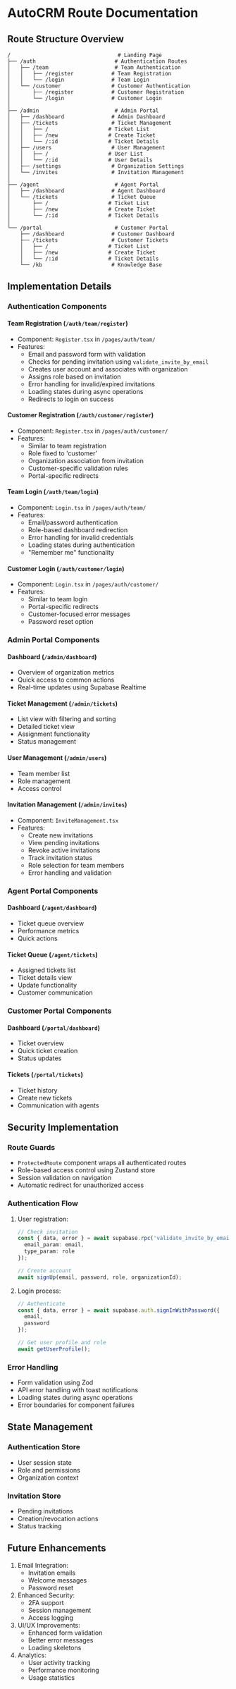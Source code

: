 # AutoCRM Route Documentation

## Route Structure Overview

```
/                                  # Landing Page
├── /auth                         # Authentication Routes
│   ├── /team                     # Team Authentication
│   │   ├── /register            # Team Registration
│   │   └── /login               # Team Login
│   └── /customer                # Customer Authentication
│       ├── /register            # Customer Registration
│       └── /login               # Customer Login
│
├── /admin                        # Admin Portal
│   ├── /dashboard               # Admin Dashboard
│   ├── /tickets                 # Ticket Management
│   │   ├── /                   # Ticket List
│   │   ├── /new                # Create Ticket
│   │   └── /:id                # Ticket Details
│   ├── /users                   # User Management
│   │   ├── /                   # User List
│   │   └── /:id                # User Details
│   ├── /settings                # Organization Settings
│   └── /invites                 # Invitation Management
│
├── /agent                        # Agent Portal
│   ├── /dashboard               # Agent Dashboard
│   └── /tickets                 # Ticket Queue
│       ├── /                   # Ticket List
│       ├── /new                # Create Ticket
│       └── /:id                # Ticket Details
│
└── /portal                       # Customer Portal
    ├── /dashboard               # Customer Dashboard
    ├── /tickets                 # Customer Tickets
    │   ├── /                   # Ticket List
    │   ├── /new                # Create Ticket
    │   └── /:id                # Ticket Details
    └── /kb                      # Knowledge Base
```

## Implementation Details

### Authentication Components

#### Team Registration (`/auth/team/register`)
- Component: `Register.tsx` in `/pages/auth/team/`
- Features:
  - Email and password form with validation
  - Checks for pending invitation using `validate_invite_by_email`
  - Creates user account and associates with organization
  - Assigns role based on invitation
  - Error handling for invalid/expired invitations
  - Loading states during async operations
  - Redirects to login on success

#### Customer Registration (`/auth/customer/register`)
- Component: `Register.tsx` in `/pages/auth/customer/`
- Features:
  - Similar to team registration
  - Role fixed to 'customer'
  - Organization association from invitation
  - Customer-specific validation rules
  - Portal-specific redirects

#### Team Login (`/auth/team/login`)
- Component: `Login.tsx` in `/pages/auth/team/`
- Features:
  - Email/password authentication
  - Role-based dashboard redirection
  - Error handling for invalid credentials
  - Loading states during authentication
  - "Remember me" functionality

#### Customer Login (`/auth/customer/login`)
- Component: `Login.tsx` in `/pages/auth/customer/`
- Features:
  - Similar to team login
  - Portal-specific redirects
  - Customer-focused error messages
  - Password reset option

### Admin Portal Components

#### Dashboard (`/admin/dashboard`)
- Overview of organization metrics
- Quick access to common actions
- Real-time updates using Supabase Realtime

#### Ticket Management (`/admin/tickets`)
- List view with filtering and sorting
- Detailed ticket view
- Assignment functionality
- Status management

#### User Management (`/admin/users`)
- Team member list
- Role management
- Access control

#### Invitation Management (`/admin/invites`)
- Component: `InviteManagement.tsx`
- Features:
  - Create new invitations
  - View pending invitations
  - Revoke active invitations
  - Track invitation status
  - Role selection for team members
  - Error handling and validation

### Agent Portal Components

#### Dashboard (`/agent/dashboard`)
- Ticket queue overview
- Performance metrics
- Quick actions

#### Ticket Queue (`/agent/tickets`)
- Assigned tickets list
- Ticket details view
- Update functionality
- Customer communication

### Customer Portal Components

#### Dashboard (`/portal/dashboard`)
- Ticket overview
- Quick ticket creation
- Status updates

#### Tickets (`/portal/tickets`)
- Ticket history
- Create new tickets
- Communication with agents

## Security Implementation

### Route Guards
- `ProtectedRoute` component wraps all authenticated routes
- Role-based access control using Zustand store
- Session validation on navigation
- Automatic redirect for unauthorized access

### Authentication Flow
1. User registration:
   ```typescript
   // Check invitation
   const { data, error } = await supabase.rpc('validate_invite_by_email', {
     email_param: email,
     type_param: role
   });

   // Create account
   await signUp(email, password, role, organizationId);
   ```

2. Login process:
   ```typescript
   // Authenticate
   const { data, error } = await supabase.auth.signInWithPassword({
     email,
     password
   });

   // Get user profile and role
   await getUserProfile();
   ```

### Error Handling
- Form validation using Zod
- API error handling with toast notifications
- Loading states during async operations
- Error boundaries for component failures

## State Management

### Authentication Store
- User session state
- Role and permissions
- Organization context

### Invitation Store
- Pending invitations
- Creation/revocation actions
- Status tracking

## Future Enhancements
1. Email Integration:
   - Invitation emails
   - Welcome messages
   - Password reset
2. Enhanced Security:
   - 2FA support
   - Session management
   - Access logging
3. UI/UX Improvements:
   - Enhanced form validation
   - Better error messages
   - Loading skeletons
4. Analytics:
   - User activity tracking
   - Performance monitoring
   - Usage statistics

